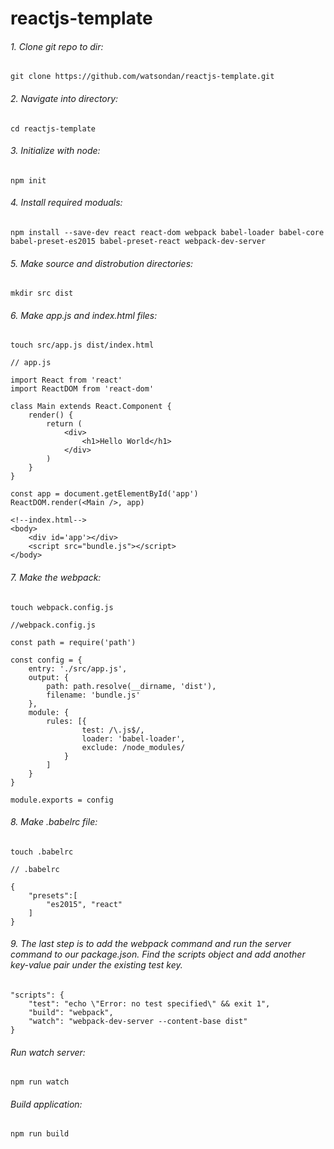 # reactjs-template

###### 1. Clone git repo to dir:
```
git clone https://github.com/watsondan/reactjs-template.git
```

###### 2. Navigate into directory:
```
cd reactjs-template
```

###### 3. Initialize with node:
```
npm init
```

###### 4. Install required moduals:
```
npm install --save-dev react react-dom webpack babel-loader babel-core babel-preset-es2015 babel-preset-react webpack-dev-server
```

###### 5. Make source and distrobution directories:
```
mkdir src dist
```

###### 6. Make app.js and index.html files:
```
touch src/app.js dist/index.html
```
```
// app.js

import React from 'react'
import ReactDOM from 'react-dom'

class Main extends React.Component {
    render() {
        return (
            <div>
                <h1>Hello World</h1>
            </div>
        )
    }
}

const app = document.getElementById('app')
ReactDOM.render(<Main />, app)
```
```
<!--index.html-->
<body>
    <div id='app'></div>
    <script src="bundle.js"></script>
</body>
```

###### 7. Make the webpack:
```
touch webpack.config.js
```
```
//webpack.config.js

const path = require('path')

const config = {
    entry: './src/app.js',
    output: {
        path: path.resolve(__dirname, 'dist'),
        filename: 'bundle.js'
    },
    module: {
        rules: [{
                test: /\.js$/,
                loader: 'babel-loader',
                exclude: /node_modules/
            }
        ]
    }
}

module.exports = config
```

###### 8. Make .babelrc file:
```
touch .babelrc
```
```
// .babelrc

{
    "presets":[
        "es2015", "react"
    ]
}
```

###### 9. The last step is to add the webpack command and run the server command to our package.json. Find the scripts object and add another key-value pair under the existing test key.
```
"scripts": {
    "test": "echo \"Error: no test specified\" && exit 1",
    "build": "webpack",
    "watch": "webpack-dev-server --content-base dist"
}
```

###### Run watch server:
```
npm run watch
```

###### Build application:
```
npm run build
```
